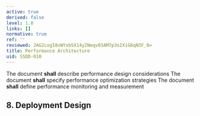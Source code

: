 ```yaml
---
active: true
derived: false
level: 1.0
links: []
normative: true
ref: ''
reviewed: JAG2cogI8vWYxb5X14yINeqv03AM7p3oIXiG6qN3F_0=
title: Performance Architecture
uid: SSDD-010
---
```


The document **shall** describe performance design considerations
The document **shall** specify performance optimization strategies
The document **shall** define performance monitoring and measurement

## 8. Deployment Design